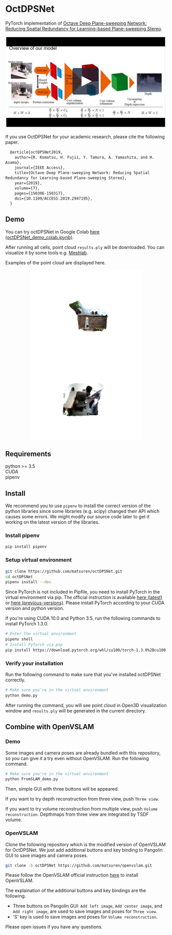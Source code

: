 # OctDPSNet
PyTorch implementation of [Octave Deep Plane-sweeping Network: Reducing Spatial Redundancy for Learning-based Plane-sweeping Stereo](http://dx.doi.org/10.1109/ACCESS.2019.2947195). 

[![octdpsnet_video](img/overlay.png)](http://ieeetv.ieee.org/media/ieeetvmobile/xplore/access-gavideo-2947195.mp4)

If you use OctDPSNet for your academic research, please cite the following paper.
```
  @article{octDPSNet2019,
    author={R. Komatsu, H. Fujii, Y. Tamura, A. Yamashita, and H. Asama},
    journal={IEEE Access},
    title={Octave Deep Plane-sweeping Network: Reducing Spatial Redundancy for Learning-based Plane-sweeping Stereo},
    year={2019},
    volume={7},
    pages={150306-150317},
    doi={10.1109/ACCESS.2019.2947195},
  }
```

## Demo
You can try octDPSNet in Google Colab [here (octDPSNet_demo_colab.ipynb)](https://colab.research.google.com/github/matsuren/octDPSNet/blob/master/octDPSNet_demo_colab.ipynb).

After running all cells, point cloud `results.ply` will be downloaded. You can visualize it by some tools e.g. [Meshlab](http://www.meshlab.net/).

Examples of the point cloud are displayed here.

<span style="display:block;text-align:center">
<img src="./sample_data/mvs_test_00023/out.gif" width="350px">
<img src="./sample_data/sun3d_test_00047/out.gif" width="350px">
</span>

## Requirements
python >= 3.5  
CUDA   
pipenv  

## Install
We recommend you to use `pipenv` to install the correct version of the python libraries since some libraries (e.g. scipy) changed their API which causes some errors. We might modify our source code later to get it working on the latest version of the libraries.

### Install pipenv
```bash
pip install pipenv
```
### Setup virtual environment
```bash
git clone https://github.com/matsuren/octDPSNet.git
cd octDPSNet
pipenv install --dev
```

Since PyTorch is not included in Pipfile, you need to install PyTorch in the virtual environment via pip.
The official instruction is available [here (latest)](https://pytorch.org/get-started/locally/) or
 [here (previous-versions)](https://pytorch.org/get-started/previous-versions/#via-pip). 
Please install PyTorch according to your CUDA version and python version. 

If you're using CUDA 10.0 and Python 3.5, run the following commands to install PyTorch 1.3.0.

```bash
# Enter the virtual environment 
pipenv shell
# Install PyTorch via pip
pip install https://download.pytorch.org/whl/cu100/torch-1.3.0%2Bcu100-cp35-cp35m-linux_x86_64.whl
```

### Verify your installation
Run the following command to make sure that you've installed octDPSNet correctly.
```bash
# Make sure you're in the virtual environment
python demo.py
```
After running the command, you will see point cloud in Open3D visualization window and `results.ply` will be generated in the current directory.

## Combine with OpenVSLAM
### Demo
Some images and camera poses are already bundled with this repository, so you can give it a try even without OpenVSLAM. Run the following command.
```bash
# Make sure you're in the virtual environment
python FromSLAM_demo.py
```

Then, simple GUI with three buttons will be appeared. 

If you want to try depth reconstruction from three view, push `Three view`. 

If you want to try volume reconstruction from multiple view, push `Volume reconstruction`. Depthmaps from three view are integrated by TSDF volume.

### OpenVSLAM
Clone the following repository which is the modified version of OpenVSLAM for OctDPSNet. We just add additional buttons and key binding to Pangolin GUI to save images and camera poses.

```bash
git clone -b octDPSNet https://github.com/matsuren/openvslam.git
```
Please follow the OpenVSLAM official instruction [here](https://openvslam.readthedocs.io/en/master/installation.html) to install OpenVSLAM. 

The explaination of the additional buttons and key bindings are the following.

- Three buttons on Pangolin GUI: `Add left image`, `Add center image`, and `Add right image`, are used to save images and poses for `Three view`. 
- 'S' key is used to save images and poses for `Volume reconstruction`. 

Please open issues if you have any questions.


